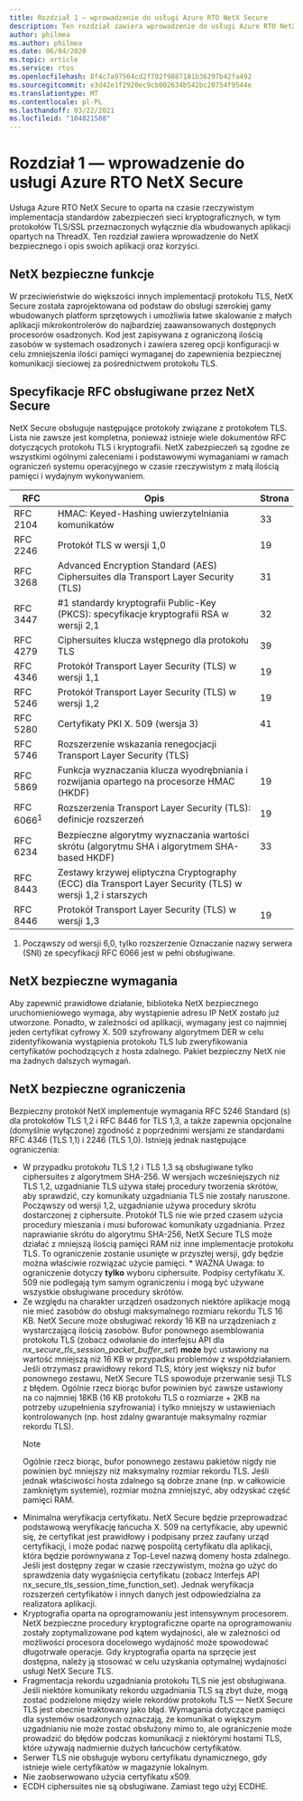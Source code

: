 ```yaml
---
title: Rozdział 1 — wprowadzenie do usługi Azure RTO NetX Secure
description: Ten rozdział zawiera wprowadzenie do usługi Azure RTO NetX Secure oraz opis jej aplikacji i korzyści.
author: philmea
ms.author: philmea
ms.date: 06/04/2020
ms.topic: article
ms.service: rtos
ms.openlocfilehash: 8f4c7a97564cd2f702f9887181b36297b42fa492
ms.sourcegitcommit: e3d42e1f2920ec9cb002634b542bc20754f9544e
ms.translationtype: MT
ms.contentlocale: pl-PL
ms.lasthandoff: 03/22/2021
ms.locfileid: "104821588"
---
```

# <a name="chapter-1---introduction-to-azure-rtos-netx-secure"></a>Rozdział 1 — wprowadzenie do usługi Azure RTO NetX Secure

Usługa Azure RTO NetX Secure to oparta na czasie rzeczywistym implementacja standardów zabezpieczeń sieci kryptograficznych, w tym protokołów TLS/SSL przeznaczonych wyłącznie dla wbudowanych aplikacji opartych na ThreadX. Ten rozdział zawiera wprowadzenie do NetX bezpiecznego i opis swoich aplikacji oraz korzyści.

## <a name="netx-secure-unique-features"></a>NetX bezpieczne funkcje

W przeciwieństwie do większości innych implementacji protokołu TLS, NetX Secure została zaprojektowana od podstaw do obsługi szerokiej gamy wbudowanych platform sprzętowych i umożliwia łatwe skalowanie z małych aplikacji mikrokontrolerów do najbardziej zaawansowanych dostępnych procesorów osadzonych. Kod jest zapisywana z ograniczoną ilością zasobów w systemach osadzonych i zawiera szereg opcji konfiguracji w celu zmniejszenia ilości pamięci wymaganej do zapewnienia bezpiecznej komunikacji sieciowej za pośrednictwem protokołu TLS.

## <a name="rfcs-supported-by-netx-secure"></a>Specyfikacje RFC obsługiwane przez NetX Secure 

NetX Secure obsługuje następujące protokoły związane z protokołem TLS. Lista nie zawsze jest kompletna, ponieważ istnieje wiele dokumentów RFC dotyczących protokołu TLS i kryptografii. NetX zabezpieczeń są zgodne ze wszystkimi ogólnymi zaleceniami i podstawowymi wymaganiami w ramach ograniczeń systemu operacyjnego w czasie rzeczywistym z małą ilością pamięci i wydajnym wykonywaniem.

| RFC      | Opis                                                                                                 | Strona |
|----------|-------------------------------------------------------------------------------------------------------------|------|
| RFC 2104 | HMAC: Keyed-Hashing uwierzytelniania komunikatów                                                              | 33   |
| RFC 2246 | Protokół TLS w wersji 1,0                                                                                | 19   |
| RFC 3268 | Advanced Encryption Standard (AES) Ciphersuites dla Transport Layer Security (TLS)                          | 31   |
| RFC 3447 | #1 standardy kryptografii Public-Key (PKCS): specyfikacje kryptografii RSA w wersji 2,1                    | 32   |
| RFC 4279 | Ciphersuites klucza wstępnego dla protokołu TLS                                                                         | 39   |
| RFC 4346 | Protokół Transport Layer Security (TLS) w wersji 1,1                                                     | 19   |
| RFC 5246 | Protokół Transport Layer Security (TLS) w wersji 1,2                                                     | 19   |
| RFC 5280 | Certyfikaty PKI X. 509 (wersja 3)                                                                                 | 41   |
| RFC 5746 | Rozszerzenie wskazania renegocjacji Transport Layer Security (TLS)                                           |      |
| RFC 5869 | Funkcja wyznaczania klucza wyodrębniania i rozwijania opartego na procesorze HMAC (HKDF)                                                | 19   |
| RFC 6066<sup>1</sup> | Rozszerzenia Transport Layer Security (TLS): definicje rozszerzeń                                            | 19   |
| RFC 6234 | Bezpieczne algorytmy wyznaczania wartości skrótu (algorytmu SHA i algorytmem SHA-based HKDF)                                                 | 33   |
| RFC 8443 | Zestawy krzywej eliptyczna Cryptography (ECC) dla Transport Layer Security (TLS) w wersji 1,2 i starszych |      |
| RFC 8446 | Protokół Transport Layer Security (TLS) w wersji 1,3                                                     | 19   |

1. Począwszy od wersji 6,0, tylko rozszerzenie Oznaczanie nazwy serwera (SNI) ze specyfikacji RFC 6066 jest w pełni obsługiwane.

## <a name="netx-secure-requirements"></a>NetX bezpieczne wymagania

Aby zapewnić prawidłowe działanie, biblioteka NetX bezpiecznego uruchomieniowego wymaga, aby wystąpienie adresu IP NetX zostało już utworzone. Ponadto, w zależności od aplikacji, wymagany jest co najmniej jeden certyfikat cyfrowy X. 509 szyfrowany algorytmem DER w celu zidentyfikowania wystąpienia protokołu TLS lub zweryfikowania certyfikatów pochodzących z hosta zdalnego. Pakiet bezpieczny NetX nie ma żadnych dalszych wymagań.

## <a name="netx-secure-constraints"></a>NetX bezpieczne ograniczenia

Bezpieczny protokół NetX implementuje wymagania RFC 5246 Standard (s) dla protokołów TLS 1,2 i RFC 8446 for TLS 1,3, a także zapewnia opcjonalne (domyślnie wyłączone) zgodność z poprzednimi wersjami ze standardami RFC 4346 (TLS 1,1) i 2246 (TLS 1,0). Istnieją jednak następujące ograniczenia:

- W przypadku protokołu TLS 1,2 i TLS 1,3 są obsługiwane tylko ciphersuites z algorytmem SHA-256. W wersjach wcześniejszych niż TLS 1,2, uzgadnianie TLS używa stałej procedury tworzenia skrótów, aby sprawdzić, czy komunikaty uzgadniania TLS nie zostały naruszone. Począwszy od wersji 1,2, uzgadnianie używa procedury skrótu dostarczonej z ciphersuite. Protokół TLS nie wie przed czasem użycia procedury mieszania i musi buforować komunikaty uzgadniania. Przez naprawianie skrótu do algorytmu SHA-256, NetX Secure TLS może działać z mniejszą ilością pamięci RAM niż inne implementacje protokołu TLS. To ograniczenie zostanie usunięte w przyszłej wersji, gdy będzie można właściwie rozwiązać użycie pamięci. * WAŻNA Uwaga: to ograniczenie dotyczy **tylko** wyboru ciphersuite. Podpisy certyfikatu X. 509 nie podlegają tym samym ograniczeniu i mogą być używane wszystkie obsługiwane procedury skrótów.
- Ze względu na charakter urządzeń osadzonych niektóre aplikacje mogą nie mieć zasobów do obsługi maksymalnego rozmiaru rekordu TLS 16 KB. NetX Secure może obsługiwać rekordy 16 KB na urządzeniach z wystarczającą ilością zasobów. Bufor ponownego asemblowania protokołu TLS (zobacz odwołanie do interfejsu API dla *nx_secure_tls_session_packet_buffer_set*) **może** być ustawiony na wartość mniejszą niż 16 KB w przypadku problemów z współdziałaniem. Jeśli otrzymasz prawidłowy rekord TLS, który jest większy niż bufor ponownego zestawu, NetX Secure TLS spowoduje przerwanie sesji TLS z błędem. Ogólnie rzecz biorąc bufor powinien być zawsze ustawiony na co najmniej 18KB (16 KB protokołu TLS o rozmiarze + 2KB na potrzeby uzupełnienia szyfrowania) i tylko mniejszy w ustawieniach kontrolowanych (np. host zdalny gwarantuje maksymalny rozmiar rekordu TLS).
  > [!NOTE]
  > Ogólnie rzecz biorąc, bufor ponownego zestawu pakietów nigdy nie powinien być mniejszy niż maksymalny rozmiar rekordu TLS. Jeśli jednak właściwości hosta zdalnego są dobrze znane (np. w całkowicie zamkniętym systemie), rozmiar można zmniejszyć, aby odzyskać część pamięci RAM.
- Minimalna weryfikacja certyfikatu. NetX Secure będzie przeprowadzać podstawową weryfikację łańcucha X. 509 na certyfikacie, aby upewnić się, że certyfikat jest prawidłowy i podpisany przez zaufany urząd certyfikacji, i może podać nazwę pospolitą certyfikatu dla aplikacji, która będzie porównywana z Top-Level nazwą domeny hosta zdalnego. Jeśli jest dostępny zegar w czasie rzeczywistym, można go użyć do sprawdzenia daty wygaśnięcia certyfikatu (zobacz Interfejs API nx_secure_tls_session_time_function_set). Jednak weryfikacja rozszerzeń certyfikatów i innych danych jest odpowiedzialna za realizatora aplikacji.
- Kryptografia oparta na oprogramowaniu jest intensywnym procesorem. NetX bezpieczne procedury kryptograficzne oparte na oprogramowaniu zostały zoptymalizowane pod kątem wydajności, ale w zależności od możliwości procesora docelowego wydajność może spowodować długotrwałe operacje. Gdy kryptografia oparta na sprzęcie jest dostępna, należy ją stosować w celu uzyskania optymalnej wydajności usługi NetX Secure TLS.
- Fragmentacja rekordu uzgadniania protokołu TLS nie jest obsługiwana. Jeśli niektóre komunikaty rekordu uzgadniania TLS są zbyt duże, mogą zostać podzielone między wiele rekordów protokołu TLS — NetX Secure TLS jest obecnie traktowany jako błąd. Wymagania dotyczące pamięci dla systemów osadzonych oznaczają, że komunikat o większym uzgadnianiu nie może zostać obsłużony mimo to, ale ograniczenie może prowadzić do błędów podczas komunikacji z niektórymi hostami TLS, które używają nadmiernie dużych łańcuchów certyfikatów.
- Serwer TLS nie obsługuje wyboru certyfikatu dynamicznego, gdy istnieje wiele certyfikatów w magazynie lokalnym. 
- Nie zaobserwowano użycia certyfikatu x509. 
- ECDH ciphersuites nie są obsługiwane. Zamiast tego użyj ECDHE.
